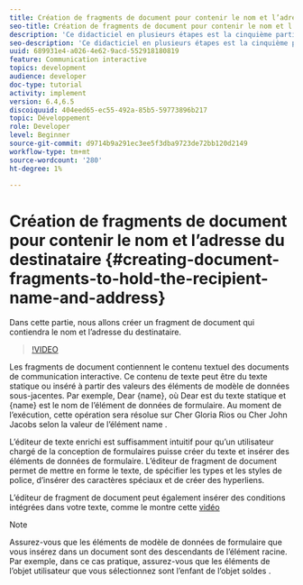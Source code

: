 ```yaml
---
title: Création de fragments de document pour contenir le nom et l’adresse du destinataire
seo-title: Création de fragments de document pour contenir le nom et l’adresse du destinataire
description: 'Ce didacticiel en plusieurs étapes est la cinquième partie d’un premier document de communication interactive. Dans cette partie, nous allons créer un fragment de document qui contiendra le nom et l’adresse du destinataire. '
seo-description: 'Ce didacticiel en plusieurs étapes est la cinquième partie d’un premier document de communication interactive. Dans cette partie, nous allons créer un fragment de document qui contiendra le nom et l’adresse du destinataire. '
uuid: 689931e4-a026-4e62-9acd-552918180819
feature: Communication interactive
topics: development
audience: developer
doc-type: tutorial
activity: implement
version: 6.4,6.5
discoiquuid: 404eed65-ec55-492a-85b5-59773896b217
topic: Développement
role: Developer
level: Beginner
source-git-commit: d9714b9a291ec3ee5f3dba9723de72bb120d2149
workflow-type: tm+mt
source-wordcount: '280'
ht-degree: 1%

---
```



# Création de fragments de document pour contenir le nom et l’adresse du destinataire {#creating-document-fragments-to-hold-the-recipient-name-and-address}

Dans cette partie, nous allons créer un fragment de document qui contiendra le nom et l’adresse du destinataire.

>[!VIDEO](https://video.tv.adobe.com/v/22350/?quality=9&learn=on)

Les fragments de document contiennent le contenu textuel des documents de communication interactive. Ce contenu de texte peut être du texte statique ou inséré à partir des valeurs des éléments de modèle de données sous-jacentes. Par exemple, Dear {name}, où Dear est du texte statique et {name} est le nom de l’élément de données de formulaire. Au moment de l’exécution, cette opération sera résolue sur Cher Gloria Rios ou Cher John Jacobs selon la valeur de l’élément name .

L’éditeur de texte enrichi est suffisamment intuitif pour qu’un utilisateur chargé de la conception de formulaires puisse créer du texte et insérer des éléments de données de formulaire. L’éditeur de fragment de document permet de mettre en forme le texte, de spécifier les types et les styles de police, d’insérer des caractères spéciaux et de créer des hyperliens.

L’éditeur de fragment de document peut également insérer des conditions intégrées dans votre texte, comme le montre cette [vidéo](https://helpx.adobe.com/experience-manager/kt/forms/using/editing-improvements-correspondence-mgmt-feature-video-use.html)

>[!NOTE]
>
>Assurez-vous que les éléments de modèle de données de formulaire que vous insérez dans un document sont des descendants de l’élément racine. Par exemple, dans ce cas pratique, assurez-vous que les éléments de l’objet utilisateur que vous sélectionnez sont l’enfant de l’objet soldes .

